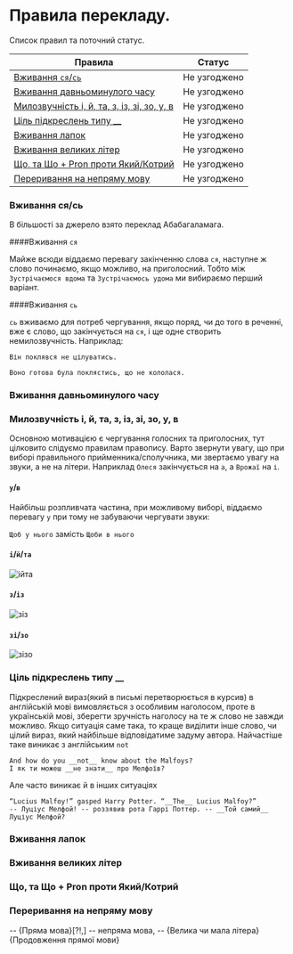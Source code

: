 # Правила перекладу.

Список правил та поточний статус.

Правила                                                |           Статус
-------------------------------------------------------|------------------------
[Вживання ```ся```/```сь```](#sjasj)                   | Не узгоджено
[Вживання давньоминулого часу](#pastperfect)           | Не узгоджено
[Милозвучність і, й, та, з, із, зі, зо, у, в](#ijtaz)  | Не узгоджено
[Ціль підкреслень типу __](#underscores)               | Не узгоджено
[Вживання лапок](#lapky)                               | Не узгоджено
[Вживання великих літер](#capitalletters)              | Не узгоджено
[Що, та Що + Pron проти Який/Котрий](#pron)            | Не узгоджено
[Переривання на непряму мову](#indirectspeech)         | Не узгоджено

<a name="sjasj"></a>
### Вживання ся/сь 

В більшості за джерело взято переклад Абабагаламага.

####Вживання ```ся```

Майже всюди віддаємо перевагу закінченню слова ```ся```, наступне ж слово починаємо, якщо можливо, на приголосний.
Тобто між ```Зустрічаємося вдома``` та ```Зустрічаємось удома``` ми вибираємо перший варіант.

####Вживання ```сь```

```сь``` вживаємо для потреб чергування, якщо поряд, чи до того в реченні, вже є слово, що закінчується на ```ся```, і ще одне створить немилозвучність. Наприклад:
```
Він поклявся не цілуватись.
```
```
Воно готова була поклястись, що не кололася.
```

<a name="pastperfect"></a>
### Вживання давньоминулого часу 

<a name="ijtaz"></a>
### Милозвучність і, й, та, з, із, зі, зо, у, в 

Основною мотивацією є чергування голосних та приголосних, тут цілковито слідуємо правилам правопису. Варто звернути увагу, що при виборі правильного прийменника/сполучника, ми звертаємо увагу на звуки, а не на літери. Наприклад ```Олеся```  закінчується на ```а```, а ```Врожаї``` на ```і```.

#### ```у```/```в```

Найбільш розпливчата частина, при можливому виборі, віддаємо перевагу ```у``` при тому не забуваючи чергувати звуки:

```Щоб у нього``` замість ```Щоби в нього```

#### ```і```/```й```/```та```
![ійта](https://ukr-mova.in.ua/assets/uploads/images/Mova_149.png)
#### ```з```/```із```
![зіз](https://ukr-mova.in.ua/assets/uploads/images/Mova_290.png)
#### ```зі```/```зо```
![зізо](https://ukr-mova.in.ua/assets/uploads/images/Mova_291.png)

<a name="underscores"></a>
### Ціль підкреслень типу __ 

Підкреслений вираз(який в письмі перетворюється в курсив) в англійській мові вимовляється з особливим наголосом, проте в українській мові, зберегти зручність наголосу на те ж слово не завжди можливо. Якщо ситуація саме така, то краще виділити інше слово, чи цілий вираз, який найбільше відповідатиме задуму автора. Найчастіше таке виникає з англійським ```not```
```
And how do you __not__ know about the Malfoys?
І як ти можеш __не знати__ про Мелфоїв?
```
Але часто виникає й в інших ситуаціях
```
“Lucius Malfoy!” gasped Harry Potter. “__The__ Lucius Malfoy?”
-- Луціус Мелфой! -- роззявив рота Гаррі Поттер. -- __Той самий__ Луціус Мелфой?
```

<a name="lapky"></a>
### Вживання лапок

<a name="capitalletters"></a>
### Вживання великих літер

<a name="pron"></a>
### Що, та Що + Pron проти Який/Котрий

<a name="indirectspeech"></a>
### Переривання на непряму мову

-- {Пряма мова}[?!,] -- непряма мова, -- {Велика чи мала літера}{Продовження прямої мови}